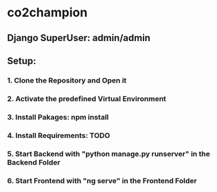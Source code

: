 # co2champion

## Django SuperUser: admin/admin

## Setup:
### 1. Clone the Repository and Open it
### 2. Activate the predefined Virtual Environment
### 3. Install Pakages: npm install
### 4. Install Requirements: TODO
### 5. Start Backend with "python manage.py runserver" in the Backend Folder
### 6. Start Frontend with "ng serve" in the Frontend Folder
